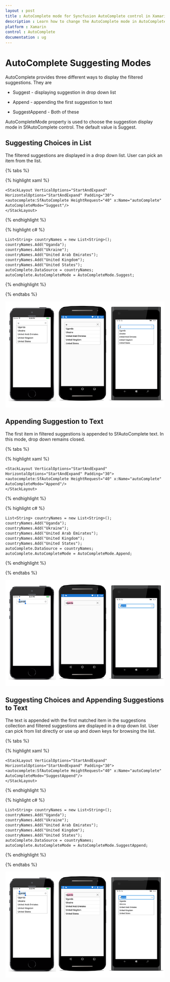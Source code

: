 ```yaml
---
layout : post
title : AutoComplete mode for Syncfusion AutoComplete control in Xamarin.Forms
description : Learn how to change the AutoComplete mode in AutoComplete
platform : Xamarin
control : AutoComplete
documentation : ug
---
```


# AutoComplete Suggesting Modes

AutoComplete provides three different ways to display the filtered suggestions. They are 

* Suggest - displaying suggestion in drop down list

* Append - appending the first suggestion to text

* SuggestAppend - Both of these

AutoCompleteMode property is used to choose the suggestion display mode in SfAutoComplete control. The default value is Suggest.

## Suggesting Choices in List

The filtered suggestions are displayed in a drop down list. User can pick an item from the list.

{% tabs %}

{% highlight xaml %}

	<StackLayout VerticalOptions="StartAndExpand" HorizontalOptions="StartAndExpand" Padding="30">
	<autocomplete:SfAutoComplete HeightRequest="40" x:Name="autoComplete" AutoCompleteMode="Suggest"/>                      
	</StackLayout> 
		  
{% endhighlight %}

{% highlight c# %}
	
	List<String> countryNames = new List<String>();
	countryNames.Add("Uganda");
	countryNames.Add("Ukraine");
	countryNames.Add("United Arab Emirates");
	countryNames.Add("United Kingdom");
	countryNames.Add("United States");
	autoComplete.DataSource = countryNames;
	autoComplete.AutoCompleteMode = AutoCompleteMode.Suggest;
	 
{% endhighlight %}

{% endtabs %}

![](images/suggest.png)

## Appending Suggestion to Text

The first item in filtered suggestions is appended to SfAutoComplete text. In this mode, drop down remains closed.

{% tabs %}

{% highlight xaml %}

	<StackLayout VerticalOptions="StartAndExpand" HorizontalOptions="StartAndExpand" Padding="30">
	<autocomplete:SfAutoComplete HeightRequest="40" x:Name="autoComplete" AutoCompleteMode="Append"/>                       
	</StackLayout> 
		  
{% endhighlight %}

{% highlight c# %}
	
	List<String> countryNames = new List<String>();
	countryNames.Add("Uganda");
	countryNames.Add("Ukraine");
	countryNames.Add("United Arab Emirates");
	countryNames.Add("United Kingdom");
	countryNames.Add("United States");
	autoComplete.DataSource = countryNames;
	autoComplete.AutoCompleteMode = AutoCompleteMode.Append;
	 
{% endhighlight %}

{% endtabs %}

![](images/append.png)

## Suggesting Choices and Appending Suggestions to Text

The text is appended with the first matched item in the suggestions collection and filtered suggestions are displayed in a drop down list. User can pick from list directly or use up and down keys for browsing the list.
	
{% tabs %}	

{% highlight xaml %}

	<StackLayout VerticalOptions="StartAndExpand" HorizontalOptions="StartAndExpand" Padding="30">
	<autocomplete:SfAutoComplete HeightRequest="40" x:Name="autoComplete" AutoCompleteMode="SuggestAppend"/>                
	</StackLayout> 
		  
{% endhighlight %}
	
{% highlight c# %}
	
	List<String> countryNames = new List<String>();
	countryNames.Add("Uganda");
	countryNames.Add("Ukraine");
	countryNames.Add("United Arab Emirates");
	countryNames.Add("United Kingdom");
	countryNames.Add("United States");
	autoComplete.DataSource = countryNames;
	autoComplete.AutoCompleteMode = AutoCompleteMode.SuggestAppend;

{% endhighlight %}

{% endtabs %}

![](images/suggest-append.png)